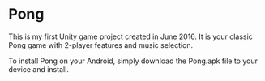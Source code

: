 # Pong
This is my first Unity game project created in June 2016. It is your classic Pong game with 2-player features and music selection.

To install Pong on your Android, simply download the Pong.apk file to your device and install.
